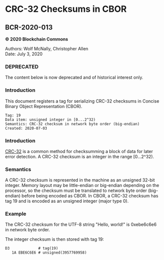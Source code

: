# CRC-32 Checksums in CBOR

## BCR-2020-013

**© 2020 Blockchain Commons**

Authors: Wolf McNally, Christopher Allen<br/>
Date: July 3, 2020

### DEPRECATED

The content below is now deprecated and of historical interest only.

### Introduction

This document registers a tag for serializing CRC-32 checksums in Concise Binary Object Representation (CBOR).

```
Tag: 19
Data item: unsigned integer in [0...2^32)
Semantics: CRC-32 checksum in network byte order (big-endian)
Created: 2020-07-03
```

### Introduction

[CRC-32](https://en.wikipedia.org/wiki/Cyclic_redundancy_check#CRC-32_algorithm) is a common method for checksumming a block of data for later error detection. A CRC-32 checksum is an integer in the range [0...2^32).

### Semantics

A CRC-32 checksum is represented in the machine as an unsigned 32-bit integer. Memory layout may be little-endian or big-endian depending on the processor, so the checksum must be translated to network byte order (big-endian) before being encoded as CBOR. In CBOR, a CRC-32 checksum has tag 19 and is encoded as an unsigned integer (major type 0).

### Example

The CRC-32 checksum for the UTF-8 string "Hello, world!" is 0xebe6c6e6 in network byte order.

The integer checksum is then stored with tag 19:

```
D3             # tag(19)
   1A EBE6C6E6 # unsigned(3957769958)
```
